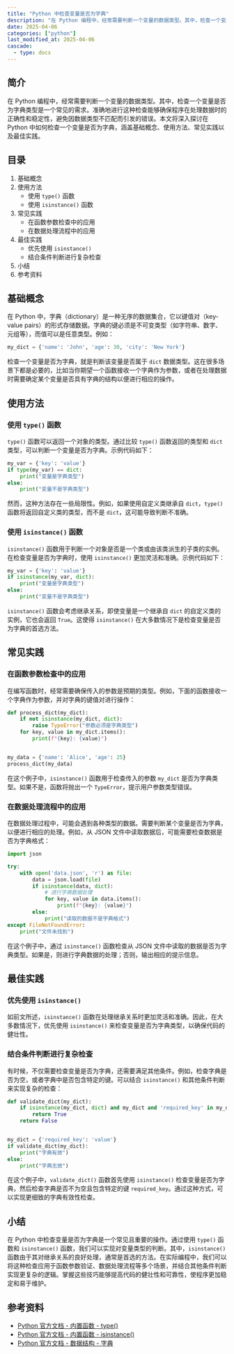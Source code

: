 ```yaml
---
title: "Python 中检查变量是否为字典"
description: "在 Python 编程中，经常需要判断一个变量的数据类型。其中，检查一个变量是否为字典类型是一个常见的需求。准确地进行这种检查能够确保程序在处理数据时的正确性和稳定性，避免因数据类型不匹配而引发的错误。本文将深入探讨在 Python 中如何检查一个变量是否为字典，涵盖基础概念、使用方法、常见实践以及最佳实践。"
date: 2025-04-06
categories: ["python"]
last_modified_at: 2025-04-06
cascade:
  - type: docs
---
```



## 简介
在 Python 编程中，经常需要判断一个变量的数据类型。其中，检查一个变量是否为字典类型是一个常见的需求。准确地进行这种检查能够确保程序在处理数据时的正确性和稳定性，避免因数据类型不匹配而引发的错误。本文将深入探讨在 Python 中如何检查一个变量是否为字典，涵盖基础概念、使用方法、常见实践以及最佳实践。

<!-- more -->
## 目录
1. 基础概念
2. 使用方法
    - 使用 `type()` 函数
    - 使用 `isinstance()` 函数
3. 常见实践
    - 在函数参数检查中的应用
    - 在数据处理流程中的应用
4. 最佳实践
    - 优先使用 `isinstance()`
    - 结合条件判断进行复杂检查
5. 小结
6. 参考资料

## 基础概念
在 Python 中，字典（dictionary）是一种无序的数据集合，它以键值对（key-value pairs）的形式存储数据。字典的键必须是不可变类型（如字符串、数字、元组等），而值可以是任意类型。例如：
```python
my_dict = {'name': 'John', 'age': 30, 'city': 'New York'}
```
检查一个变量是否为字典，就是判断该变量是否属于 `dict` 数据类型。这在很多场景下都是必要的，比如当你期望一个函数接收一个字典作为参数，或者在处理数据时需要确定某个变量是否具有字典的结构以便进行相应的操作。

## 使用方法
### 使用 `type()` 函数
`type()` 函数可以返回一个对象的类型。通过比较 `type()` 函数返回的类型和 `dict` 类型，可以判断一个变量是否为字典。示例代码如下：
```python
my_var = {'key': 'value'}
if type(my_var) == dict:
    print("变量是字典类型")
else:
    print("变量不是字典类型")
```
然而，这种方法存在一些局限性。例如，如果使用自定义类继承自 `dict`，`type()` 函数将返回自定义类的类型，而不是 `dict`，这可能导致判断不准确。

### 使用 `isinstance()` 函数
`isinstance()` 函数用于判断一个对象是否是一个类或由该类派生的子类的实例。在检查变量是否为字典时，使用 `isinstance()` 更加灵活和准确。示例代码如下：
```python
my_var = {'key': 'value'}
if isinstance(my_var, dict):
    print("变量是字典类型")
else:
    print("变量不是字典类型")
```
`isinstance()` 函数会考虑继承关系，即使变量是一个继承自 `dict` 的自定义类的实例，它也会返回 `True`。这使得 `isinstance()` 在大多数情况下是检查变量是否为字典的首选方法。

## 常见实践
### 在函数参数检查中的应用
在编写函数时，经常需要确保传入的参数是预期的类型。例如，下面的函数接收一个字典作为参数，并对字典的键值对进行操作：
```python
def process_dict(my_dict):
    if not isinstance(my_dict, dict):
        raise TypeError("参数必须是字典类型")
    for key, value in my_dict.items():
        print(f"{key}: {value}")


my_data = {'name': 'Alice', 'age': 25}
process_dict(my_data)
```
在这个例子中，`isinstance()` 函数用于检查传入的参数 `my_dict` 是否为字典类型。如果不是，函数将抛出一个 `TypeError`，提示用户参数类型错误。

### 在数据处理流程中的应用
在数据处理过程中，可能会遇到各种类型的数据。需要判断某个变量是否为字典，以便进行相应的处理。例如，从 JSON 文件中读取数据后，可能需要检查数据是否为字典格式：
```python
import json

try:
    with open('data.json', 'r') as file:
        data = json.load(file)
        if isinstance(data, dict):
            # 进行字典数据处理
            for key, value in data.items():
                print(f"{key}: {value}")
        else:
            print("读取的数据不是字典格式")
except FileNotFoundError:
    print("文件未找到")
```
在这个例子中，通过 `isinstance()` 函数检查从 JSON 文件中读取的数据是否为字典类型。如果是，则进行字典数据的处理；否则，输出相应的提示信息。

## 最佳实践
### 优先使用 `isinstance()`
如前文所述，`isinstance()` 函数在处理继承关系时更加灵活和准确。因此，在大多数情况下，优先使用 `isinstance()` 来检查变量是否为字典类型，以确保代码的健壮性。

### 结合条件判断进行复杂检查
有时候，不仅需要检查变量是否为字典，还需要满足其他条件。例如，检查字典是否为空，或者字典中是否包含特定的键。可以结合 `isinstance()` 和其他条件判断来实现复杂的检查：
```python
def validate_dict(my_dict):
    if isinstance(my_dict, dict) and my_dict and 'required_key' in my_dict:
        return True
    return False


my_dict = {'required_key': 'value'}
if validate_dict(my_dict):
    print("字典有效")
else:
    print("字典无效")
```
在这个例子中，`validate_dict()` 函数首先使用 `isinstance()` 检查变量是否为字典，然后检查字典是否不为空且包含特定的键 `required_key`。通过这种方式，可以实现更细致的字典有效性检查。

## 小结
在 Python 中检查变量是否为字典是一个常见且重要的操作。通过使用 `type()` 函数和 `isinstance()` 函数，我们可以实现对变量类型的判断。其中，`isinstance()` 函数由于其对继承关系的良好处理，通常是首选的方法。在实际编程中，我们可以将这种检查应用于函数参数验证、数据处理流程等多个场景，并结合其他条件判断实现更复杂的逻辑。掌握这些技巧能够提高代码的健壮性和可靠性，使程序更加稳定和易于维护。

## 参考资料
- [Python 官方文档 - 内置函数 - type()](https://docs.python.org/3/library/functions.html#type)
- [Python 官方文档 - 内置函数 - isinstance()](https://docs.python.org/3/library/functions.html#isinstance)
- [Python 官方文档 - 数据结构 - 字典](https://docs.python.org/3/tutorial/datastructures.html#dictionaries)